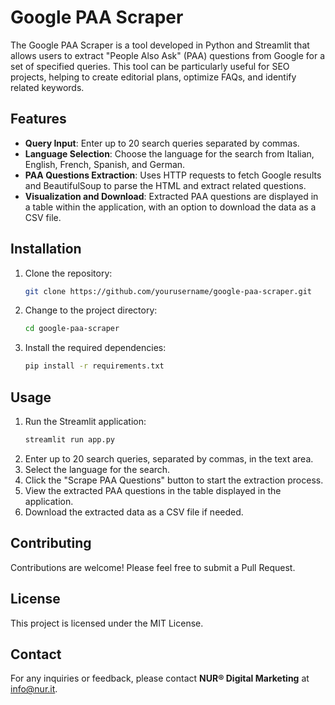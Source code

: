 
# Google PAA Scraper

The Google PAA Scraper is a tool developed in Python and Streamlit that allows users to extract "People Also Ask" (PAA) questions from Google for a set of specified queries. This tool can be particularly useful for SEO projects, helping to create editorial plans, optimize FAQs, and identify related keywords.

## Features

- **Query Input**: Enter up to 20 search queries separated by commas.
- **Language Selection**: Choose the language for the search from Italian, English, French, Spanish, and German.
- **PAA Questions Extraction**: Uses HTTP requests to fetch Google results and BeautifulSoup to parse the HTML and extract related questions.
- **Visualization and Download**: Extracted PAA questions are displayed in a table within the application, with an option to download the data as a CSV file.

## Installation

1. Clone the repository:
   ```bash
   git clone https://github.com/yourusername/google-paa-scraper.git
   ```
2. Change to the project directory:
   ```bash
   cd google-paa-scraper
   ```
3. Install the required dependencies:
   ```bash
   pip install -r requirements.txt
   ```

## Usage

1. Run the Streamlit application:
   ```bash
   streamlit run app.py
   ```
2. Enter up to 20 search queries, separated by commas, in the text area.
3. Select the language for the search.
4. Click the "Scrape PAA Questions" button to start the extraction process.
5. View the extracted PAA questions in the table displayed in the application.
6. Download the extracted data as a CSV file if needed.

## Contributing

Contributions are welcome! Please feel free to submit a Pull Request.

## License

This project is licensed under the MIT License.

## Contact

For any inquiries or feedback, please contact **NUR® Digital Marketing** at info@nur.it.
